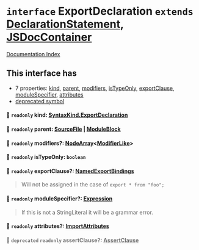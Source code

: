 # `interface` ExportDeclaration `extends` [DeclarationStatement](../interface.DeclarationStatement/README.md), [JSDocContainer](../interface.JSDocContainer/README.md)

[Documentation Index](../README.md)

## This interface has

- 7 properties:
[kind](#-readonly-kind-syntaxkindexportdeclaration),
[parent](#-readonly-parent-sourcefile--moduleblock),
[modifiers](#-readonly-modifiers-nodearraymodifierlike),
[isTypeOnly](#-readonly-istypeonly-boolean),
[exportClause](#-readonly-exportclause-namedexportbindings),
[moduleSpecifier](#-readonly-modulespecifier-expression),
[attributes](#-readonly-attributes-importattributes)
- [deprecated symbol](#-deprecated-readonly-assertclause-assertclause)


#### 📄 `readonly` kind: [SyntaxKind.ExportDeclaration](../enum.SyntaxKind/README.md#exportdeclaration--278)



#### 📄 `readonly` parent: [SourceFile](../interface.SourceFile/README.md) | [ModuleBlock](../interface.ModuleBlock/README.md)



#### 📄 `readonly` modifiers?: [NodeArray](../interface.NodeArray/README.md)\<[ModifierLike](../type.ModifierLike/README.md)>



#### 📄 `readonly` isTypeOnly: `boolean`



#### 📄 `readonly` exportClause?: [NamedExportBindings](../type.NamedExportBindings/README.md)

> Will not be assigned in the case of `export * from "foo";`



#### 📄 `readonly` moduleSpecifier?: [Expression](../interface.Expression/README.md)

> If this is not a StringLiteral it will be a grammar error.



#### 📄 `readonly` attributes?: [ImportAttributes](../interface.ImportAttributes/README.md)



<div style="opacity:0.6">

#### 📄 `deprecated` `readonly` assertClause?: [AssertClause](../interface.AssertClause/README.md)



</div>

